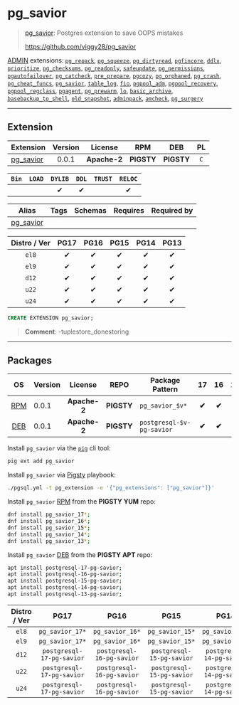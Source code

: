 # pg_savior


> [pg_savior](https://github.com/viggy28/pg_savior): Postgres extension to save OOPS mistakes
>
> https://github.com/viggy28/pg_savior





[ADMIN](/admin) extensions: [`pg_repack`](/pg_repack), [`pg_squeeze`](/pg_squeeze), [`pg_dirtyread`](/pg_dirtyread), [`pgfincore`](/pgfincore), [`ddlx`](/ddlx), [`prioritize`](/prioritize), [`pg_checksums`](/pg_checksums), [`pg_readonly`](/pg_readonly), [`safeupdate`](/safeupdate), [`pg_permissions`](/pg_permissions), [`pgautofailover`](/pgautofailover), [`pg_catcheck`](/pg_catcheck), [`pre_prepare`](/pre_prepare), [`pgcozy`](/pgcozy), [`pg_orphaned`](/pg_orphaned), [`pg_crash`](/pg_crash), [`pg_cheat_funcs`](/pg_cheat_funcs), [`pg_savior`](/pg_savior), [`table_log`](/table_log), [`fio`](/fio), [`pgpool_adm`](/pgpool_adm), [`pgpool_recovery`](/pgpool_recovery), [`pgpool_regclass`](/pgpool_regclass), [`pgagent`](/pgagent), [`pg_prewarm`](/pg_prewarm), [`lo`](/lo), [`basic_archive`](/basic_archive), [`basebackup_to_shell`](/basebackup_to_shell), [`old_snapshot`](/old_snapshot), [`adminpack`](/adminpack), [`amcheck`](/amcheck), [`pg_surgery`](/pg_surgery)


-------
## Extension


| Extension | Version | License | RPM | DEB | PL |
|-----------|:-------:|:-------:|:---:|:---:|:--:|
| [pg_savior](https://github.com/viggy28/pg_savior) | 0.0.1 | **<span class="tccyan">Apache-2</span>** | **<span class="tcwarn">PIGSTY</span>** | **<span class="tcwarn">PIGSTY</span>** | `C` |



| `Bin` | `LOAD` | `DYLIB` | `DDL` | `TRUST` | `RELOC` |
|:-----:|:------:|:-------:|:-----:|:-------:|:-------:|
|  |  | <span class="tcblue">✔</span> | <span class="tcblue">✔</span> |  | <span class="tcblue">✔</span> |



| Alias | Tags | Schemas | Requires | Required by |
|-------|------|---------|----------|-------------|
| [pg_savior](/pg_savior) |  |  |  |  |



| Distro / Ver | PG17 | PG16 | PG15 | PG14 | PG13 |
|:------------:|:----:|:----:|:----:|:----:|:----:|
| `el8` | <span class="tcblue">✔</span> | <span class="tcblue">✔</span> | <span class="tcblue">✔</span> | <span class="tcblue">✔</span> | <span class="tcblue">✔</span> |
| `el9` | <span class="tcblue">✔</span> | <span class="tcblue">✔</span> | <span class="tcblue">✔</span> | <span class="tcblue">✔</span> | <span class="tcblue">✔</span> |
| `d12` | <span class="tcblue">✔</span> | <span class="tcblue">✔</span> | <span class="tcblue">✔</span> | <span class="tcblue">✔</span> | <span class="tcblue">✔</span> |
| `u22` | <span class="tcblue">✔</span> | <span class="tcblue">✔</span> | <span class="tcblue">✔</span> | <span class="tcblue">✔</span> | <span class="tcblue">✔</span> |
| `u24` | <span class="tcblue">✔</span> | <span class="tcblue">✔</span> | <span class="tcblue">✔</span> | <span class="tcblue">✔</span> | <span class="tcblue">✔</span> |





```sql
CREATE EXTENSION pg_savior;
```
> **Comment**: -tuplestore_donestoring
-----------


## Packages


| OS | Version | License | REPO | Package Pattern | 17 | 16 | 15 | 14 | 13 | Dependency |
|:--:|---------|:-------:|:----:|-----------------|:--:|:--:|:--:|:--:|:--:|------------|
| [RPM](/rpm) | 0.0.1 | **<span class="tccyan">Apache-2</span>** | **<span class="tcwarn">PIGSTY</span>** | `pg_savior_$v*` | **<span class="tcwarn">✔</span>** | **<span class="tcwarn">✔</span>** | **<span class="tcwarn">✔</span>** | **<span class="tcwarn">✔</span>** | **<span class="tcwarn">✔</span>** |  |
| [DEB](/deb) | 0.0.1 | **<span class="tccyan">Apache-2</span>** | **<span class="tcwarn">PIGSTY</span>** | `postgresql-$v-pg-savior` | **<span class="tcwarn">✔</span>** | **<span class="tcwarn">✔</span>** | **<span class="tcwarn">✔</span>** | **<span class="tcwarn">✔</span>** | **<span class="tcwarn">✔</span>** |  |



Install `pg_savior` via the [`pig`](https://github.com/pgsty/pig) cli tool:

```bash
pig ext add pg_savior
```


Install `pg_savior` via [Pigsty](https://pigsty.io/docs/pgext/usage/install/) playbook:

```bash
./pgsql.yml -t pg_extension -e '{"pg_extensions": ["pg_savior"]}'
```


Install `pg_savior` [RPM](/rpm) from the **<span class="tcwarn">PIGSTY</span>** **YUM** repo:

```bash
dnf install pg_savior_17*;
dnf install pg_savior_16*;
dnf install pg_savior_15*;
dnf install pg_savior_14*;
dnf install pg_savior_13*;
```


Install `pg_savior` [DEB](/deb) from the **<span class="tcwarn">PIGSTY</span>** **APT** repo:

```bash
apt install postgresql-17-pg-savior;
apt install postgresql-16-pg-savior;
apt install postgresql-15-pg-savior;
apt install postgresql-14-pg-savior;
apt install postgresql-13-pg-savior;
```




| Distro / Ver | PG17 | PG16 | PG15 | PG14 | PG13 |
|:------------:|:----:|:----:|:----:|:----:|:----:|
| `el8` | `pg_savior_17*` | `pg_savior_16*` | `pg_savior_15*` | `pg_savior_14*` | `pg_savior_13*` |
| `el9` | `pg_savior_17*` | `pg_savior_16*` | `pg_savior_15*` | `pg_savior_14*` | `pg_savior_13*` |
| `d12` | `postgresql-17-pg-savior` | `postgresql-16-pg-savior` | `postgresql-15-pg-savior` | `postgresql-14-pg-savior` | `postgresql-13-pg-savior` |
| `u22` | `postgresql-17-pg-savior` | `postgresql-16-pg-savior` | `postgresql-15-pg-savior` | `postgresql-14-pg-savior` | `postgresql-13-pg-savior` |
| `u24` | `postgresql-17-pg-savior` | `postgresql-16-pg-savior` | `postgresql-15-pg-savior` | `postgresql-14-pg-savior` | `postgresql-13-pg-savior` |





